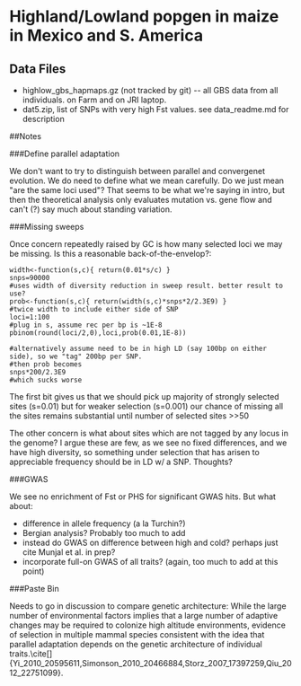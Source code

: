 # Highland/Lowland popgen in maize in Mexico and S. America

## Data Files

- highlow_gbs_hapmaps.gz (not tracked by git) -- all GBS data from all individuals. on Farm and on JRI laptop.
- dat5.zip, list of SNPs with very high Fst values. see data_readme.md for description

##Notes

###Define parallel adaptation

We don't want to try to distinguish between parallel and convergenet evolution.
We do need to define what we mean carefully. 
Do we just mean "are the same loci used"? 
That seems to be what we're saying in intro, but then the theoretical analysis only evaluates mutation vs. gene flow and can't (?) say much about standing variation.

###Missing sweeps

Once concern repeatedly raised by GC is how many selected loci we may be missing. Is this a reasonable back-of-the-envelop?:

	width<-function(s,c){ return(0.01*s/c) } 
	snps=90000
	#uses width of diversity reduction in sweep result. better result to use?
	prob<-function(s,c){ return(width(s,c)*snps*2/2.3E9) }
	#twice width to include either side of SNP
	loci=1:100
	#plug in s, assume rec per bp is ~1E-8
	pbinom(round(loci/2,0),loci,prob(0.01,1E-8))

	#alternatively assume need to be in high LD (say 100bp on either side), so we "tag" 200bp per SNP.  
	#then prob becomes
	snps*200/2.3E9
	#which sucks worse

The first bit gives us that we should pick up majority of strongly selected sites (s=0.01) but for weaker selection (s=0.001) our chance of missing all the sites remains substantial until number of selected sites >>50

The other concern is what about sites which are not tagged by any locus in the genome? 
I argue these are few, as we see no fixed differences, and we have high diversity, so something under selection that has arisen to appreciable frequency should be in LD w/ a SNP. 
Thoughts?

###GWAS

We see no enrichment of Fst or PHS for significant GWAS hits.  But what about:

- difference in allele frequency (a la Turchin?)
- Bergian analysis? Probably too much to add
- instead do GWAS on difference between high and cold? perhaps just cite Munjal et al. in prep?
- incorporate full-on GWAS of all traits? (again, too much to add at this point)

###Paste Bin

Needs to go in discussion to compare genetic architecture:
	While the large number of environmental factors implies that a large number of adaptive changes may be required to colonize high altitude environments, evidence of selection in multiple mammal species consistent with the idea that parallel adaptation depends on the genetic architecture of individual traits.\cite[]{Yi_2010_20595611,Simonson_2010_20466884,Storz_2007_17397259,Qiu_2012_22751099}.


